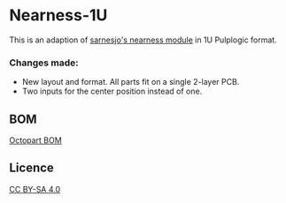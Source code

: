 # Nearness-1U

This is an adaption of [sarnesjo's nearness module](https://github.com/sarnesjo/nearness) in 1U Pulplogic format.

### Changes made:

- New layout and format. All parts fit on a single 2-layer PCB.
- Two inputs for the center position instead of one.

## BOM

[Octopart BOM](https://octopart.com/bom-tool/OzYDJwBg)

## Licence

[CC BY-SA 4.0](http://creativecommons.org/licenses/by-sa/4.0/)
